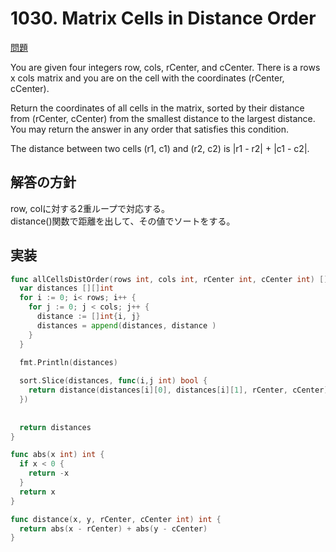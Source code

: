 # 1030. Matrix Cells in Distance Order

[問題](https://leetcode.com/problems/matrix-cells-in-distance-order/)  

You are given four integers row, cols, rCenter, and cCenter. There is a rows x cols matrix and you are on the cell with the coordinates (rCenter, cCenter).

Return the coordinates of all cells in the matrix, sorted by their distance from (rCenter, cCenter) from the smallest distance to the largest distance. You may return the answer in any order that satisfies this condition.

The distance between two cells (r1, c1) and (r2, c2) is |r1 - r2| + |c1 - c2|.

## 解答の方針

row, colに対する2重ループで対応する。  
distance()関数で距離を出して、その値でソートをする。


## 実装

```go
func allCellsDistOrder(rows int, cols int, rCenter int, cCenter int) [][]int {
  var distances [][]int
  for i := 0; i< rows; i++ {
    for j := 0; j < cols; j++ {
      distance := []int{i, j}
      distances = append(distances, distance )
    }
  }

  fmt.Println(distances)
  
  sort.Slice(distances, func(i,j int) bool {
    return distance(distances[i][0], distances[i][1], rCenter, cCenter) < distance(distances[j][0], distances[j][1], rCenter, cCenter)
  })
  
    
  return distances
}

func abs(x int) int {
  if x < 0 {
    return -x
  }
  return x
}

func distance(x, y, rCenter, cCenter int) int {
  return abs(x - rCenter) + abs(y - cCenter)
}
```
